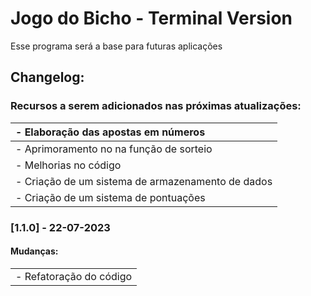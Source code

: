 # Jogo do Bicho - Terminal Version 

Esse programa será a base para futuras aplicações

## Changelog:

### Recursos a serem adicionados nas próximas atualizações:

| - Elaboração das apostas em números |
| :--------------------------------------------------- |
| - Aprimoramento no na função de sorteio |
| - Melhorias no código |
| - Criação de um sistema de armazenamento de dados |
| - Criação de um sistema de pontuações |

### [1.1.0] - 22-07-2023

#### Mudanças:

|  |
| :--------------------- |
| - Refatoração do código |
